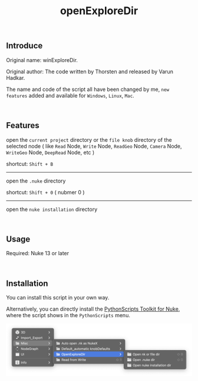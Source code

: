 <h1 align='center'>
  openExploreDir
</h1>

<br />

## Introduce

Original name: winExploreDir. 

Original author: The code written by Thorsten and released by Varun Hadkar.

The name and code of the script all have been changed by me, `new features` added and available for `Windows`, `Linux`, `Mac`.

<br />

## Features

open the `current project` directory or the `file knob` directory of the selected node ( like `Read` Node, `Write` Node, `ReadGeo` Node, `Camera` Node, `WriteGeo` Node, `DeepRead` Node, etc )

shortcut: `Shift + B`

---

open the `.nuke` directory

shortcut: `Shift + 0` ( nubmer 0 )

---

open the `nuke installation` directory

<br />

## Usage
Required: Nuke 13 or later

<br />

## Installation
You can install this script in your own way.

Alternatively, you can directly install the [PythonScripts Toolkit for Nuke](https://github.com/isLundy/Nuke-PythonScripts-Toolkit.git), where the script shows in the `PythonScripts` menu.

![installation](./images/installation.png)
